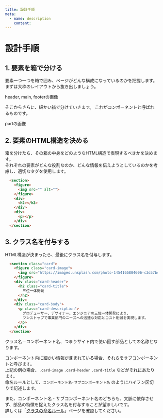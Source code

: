 ```yaml
---
title: 設計手順
meta:
  - name: description
    content: 
---
```


# 設計手順

## 1. 要素を箱で分ける

要素一つ一つを箱で囲み、ページがどんな構成になっているのかを把握します。  
まずは大枠のレイアウトから抜き出しましょう。

header, main, footerの画像

そこからさらに、細かい箱で分けていきます。
これがコンポーネントと呼ばれるものです。

partの画像

## 2. 要素のHTML構造を決める

箱を分けたら、その箱の中身をどのようなHTML構造で表現するべきかを決めます。  
それぞれの要素がどんな役割なのか、どんな情報を伝えようとしているのかを考慮し、適切なタグを使用します。

```html
  <section>
    <figure>
      <img src="" alt="">
    </figure>
    <div>
      <h2></h2>
    </div>
    <div>
      <p></p>
    </div>
  </section>
```

## 3. クラス名を付与する

HTML構造が決まったら、最後にクラス名を付与します。  

```html
  <section class="card">
    <figure class="card-image">
      <img src="https://images.unsplash.com/photo-1454165804606-c3d57bc86b40?ixlib=rb-1.2.1&q=85&fm=jpg&crop=entropy&cs=srgb&ixid=eyJhcHBfaWQiOjE0NTg5fQ" alt="">
    </figure>
    <div class="card-header">
      <h2 class="card-title">
        三位一体開発
      </h2>
    </div>
    <div class="card-body">
      <p class="card-description">
        プロデューサー、デザイナー、エンジニアの三位一体開発により、 
        ワンストップで事業部門のニーズへの迅速な対応とコスト削減を実現します。
      </p>
    </div>
  </section>
```

クラス名＝コンポーネント名、つまりサイト内で使い回す部品としての名称となります。  

コンポーネント内に細かい情報が含まれている場合、それらをサブコンポーネントと呼びます。  
上記の例の場合、```.card-image``` ```.card-header``` ```.card-title``` などがそれにあたります。  
命名ルールとして、```コンポーネント名-サブコンポーネント名``` のようにハイフン区切りで記述します。

また、コンポーネント名・サブコンポーネント名のどちらも、文脈に依存させず、部品の特徴を捉えたクラス名を付与することが望ましいです。  
詳しくは「[クラスの命名ルール](/css/css-class-naming-example)」ページを確認してください。